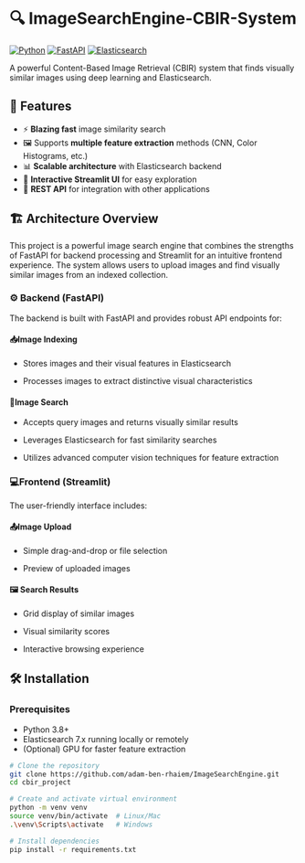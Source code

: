 # 🔍 ImageSearchEngine-CBIR-System
[![Python](https://img.shields.io/badge/Python-3.8%2B-blue)](https://python.org)
[![FastAPI](https://img.shields.io/badge/FastAPI-0.68+-green)](https://fastapi.tiangolo.com)
[![Elasticsearch](https://img.shields.io/badge/Elasticsearch-7.x-yellow)](https://elastic.co)


A powerful Content-Based Image Retrieval (CBIR) system that finds visually similar images using deep learning and Elasticsearch.

## 🚀 Features

- ⚡ **Blazing fast** image similarity search
- 🖼️ Supports **multiple feature extraction** methods (CNN, Color Histograms, etc.)
- 📊 **Scalable architecture** with Elasticsearch backend
- 🌈 **Interactive Streamlit UI** for easy exploration
- 🔌 **REST API** for integration with other applications


## 🏗️ Architecture Overview 

This project is a powerful image search engine that combines the strengths of FastAPI for backend processing and Streamlit for an intuitive frontend experience. The system allows users to upload images and find visually similar images from an indexed collection.

### ⚙️ Backend (FastAPI)
The backend is built with FastAPI and provides robust API endpoints for:

#### 📥Image Indexing 

- Stores images and their visual features in Elasticsearch

- Processes images to extract distinctive visual characteristics

#### 🔎Image Search

- Accepts query images and returns visually similar results

- Leverages Elasticsearch for fast similarity searches

- Utilizes advanced computer vision techniques for feature extraction

### 💻Frontend (Streamlit) 
The user-friendly interface includes:

#### 📤Image Upload 

- Simple drag-and-drop or file selection

- Preview of uploaded images

#### 🖼️ Search Results 

- Grid display of similar images

- Visual similarity scores

- Interactive browsing experience

## 🛠️ Installation

### Prerequisites
- Python 3.8+
- Elasticsearch 7.x running locally or remotely
- (Optional) GPU for faster feature extraction

```bash
# Clone the repository
git clone https://github.com/adam-ben-rhaiem/ImageSearchEngine.git
cd cbir_project

# Create and activate virtual environment
python -m venv venv
source venv/bin/activate  # Linux/Mac
.\venv\Scripts\activate   # Windows

# Install dependencies
pip install -r requirements.txt


